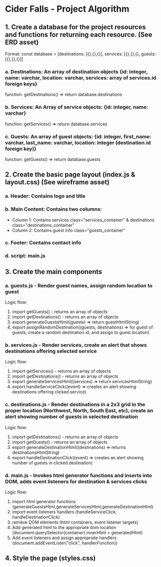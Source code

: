# Cider Falls - Project Algorithm 

## 1. Create a database for the project resources and functions for returning each resource. (See ERD asset)
Format: const database = [destinations: [{},{},{}], services: [{},{},{}, guests: [{},{},{}]]

### a. Destinations: An array of destination objects {id: integer, name: varchar, location: varchar, services: array of services.id foreign keys} 
function: getDestinations() => return database.destinations

### b. Services: An Array of service objects: {id: integer, name: varchar}
function: getServices() => return database.services

### c. Guests: An array of guest objects: {id: integer, first_name: varchar, last_name: varchar, location: integer (destination.id foreign key)}
function: getGuests() => return database.guests

## 2. Create the basic page layout (index.js & layout.css) (See wireframe asset)
### a. Header: Contains logo and title

### b. Main Content: Contains two columns:
- Column 1: Contains services class="services_container" & destinations class="destinations_container"
- Column 2: Contains guest info class="guests_container"

### c. Footer: Contains contact info
### d. script: main.js

## 3. Create the main components
### a. guests.js - Render guest names, assign random location to guest
Logic flow:
1. import getGuests() - returns an array of objects
2. import getDestinations() - returns an array of objects 
3. export generateGuestsHtml((guests) => return guestHtmlString)
4. export assignRandomDestination((guests, destinations) => for guest of guests, create a random destination id, and assign to guest.location)

### b. services.js - Render services, create an alert that shows destinations offering selected service
Logic flow:
1. import getServices() - returns an array of objects
2. import getDestinations() - returns an array of objects
3. export generateServicesHtml((services) => return servicesHtmlString)
4. export handleServiceClick((event) => creates an alert showing destinations offering clicked service)

### c. destinations.js - Render destinations in a 2x3 grid in the proper location (Northwest, North, South East, etc), create an alert showing number of guests in selected destination
Logic flow:
1. import getDestinations() - returns an array of objects
2. import getGuests() - returns an array of objects
3. export generateDestinationHtml((destinations) => returns destinationsHtmlString)
4. export handleDestinationClick((event) => creates an alert showing number of guests in clicked destination)

### d. main.js - Invokes html generator functions and inserts into DOM, adds event listeners for destination & services clicks
Logic flow:
1. import html generator functions (generateGuestsHtml,generateServicesHtml,generateDestinationHtml)
2. import event listeners handlers (handleServiceClick, handleDestinationClick)
3. retrieve DOM elements (html containers, event listener targets)
4. Add generated html to the appropriate dom location (document.querySelector(container).innerHtml = generatedHtml)
5. Add event listeners and assign appropriate handlers (document.addEventLister("click", handlerFunction))

## 4. Style the page (styles.css)